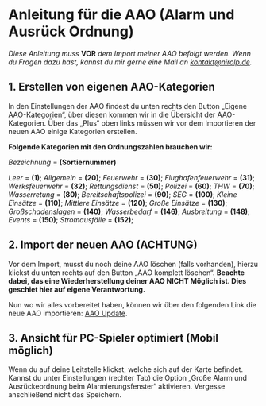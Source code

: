 # Anleitung für die AAO (Alarm und Ausrück Ordnung)
*Diese Anleitung muss* **VOR** *dem Import meiner AAO befolgt werden.*
*Wenn du Fragen dazu hast, kannst du mir gerne eine Mail an kontakt@nirolp.de.*

## 1. Erstellen von eigenen AAO-Kategorien
In den Einstellungen der AAO findest du unten rechts den Button „Eigene AAO-Kategorien“, über diesen kommen wir in die Übersicht der AAO-Kategorien.
Über das „Plus“ oben links müssen wir vor dem Importieren der neuen AAO einige Kategorien erstellen.

**Folgende Kategorien mit den Ordnungszahlen brauchen wir:**

*Bezeichnung* = **(Sortiernummer)**

*Leer* = **(1)**; 
*Allgemein* = **(20)**; 
*Feuerwehr* = **(30)**; 
*Flughafenfeuerwehr* = **(31)**; 
*Werksfeuerwehr* = **(32)**; 
*Rettungsdienst* = **(50)**; 
*Polizei* = **(60)**; 
*THW* = **(70)**; 
*Wasserretung* = **(80)**; 
*Bereitschaftspolizei* = **(90)**; 
*SEG* = **(100)**; 
*Kleine Einsätze* = **(110)**; 
*Mittlere Einsätze* = **(120)**; 
*Große Einsätze* = **(130)**; 
*Großschadenslagen* = **(140)**; 
*Wasserbedarf* = **(146)**; 
*Ausbreitung* = **(148)**; 
*Events* = **(150)**; 
*Stromausfälle* = **(152)**; 

## 2. Import der neuen AAO (ACHTUNG)
Vor dem Import, musst du noch deine AAO löschen (falls vorhanden), hierzu klickst du unten 
rechts auf den Button „AAO komplett löschen“. **Beachte dabei, das eine Wiederherstellung deiner AAO NICHT Möglich ist. Dies geschiet hier auf eigene Verantwortung.**

Nun wo wir alles vorbereitet haben, können wir über den folgenden Link die neue AAO 
importieren: [AAO Update](https://aao-update.nirolp.de/).

## 3. Ansicht für PC-Spieler optimiert (Mobil möglich)
Wenn du auf deine Leitstelle klickst, welche sich auf der Karte befindet. Kannst du unter 
Einstellungen (rechter Tab) die Option „Große Alarm und Ausrückeordnung beim 
Alarmierungsfenster“ aktivieren. Vergesse anschließend nicht das Speichern.

